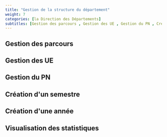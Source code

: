 ```yaml
---
title: "Gestion de la structure du département"
weight: 7
categories: [la Direction des Départements]
subtitles: [Gestion des parcours , Gestion des UE , Gestion du PN , Création d'un semestre , Création d'une année , Visualisation des statistiques]
---
```


## Gestion des parcours

## Gestion des UE

## Gestion du PN

## Création d'un semestre

## Création d'une année

## Visualisation des statistiques
